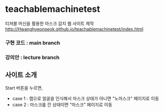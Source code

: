 # teachablemachinetest
티쳐블 머신을 활용한 마스크 감지 웹 사이트 제작<br>
http://Hwanghyeonseok.github.io/teachablemachinetest/index.html

### 구현 코드 : main branch
### 강의안 : lecture branch

## 사이트 소개
Start 버튼을 누르면,
- case 1 : 캠으로 얼굴을 인식해서 마스크 상태가 아니면 "노마스크" 페이지로 이동
- case 2 : 마스크를 낀 상태이면 "마스크" 페이지로 이동
